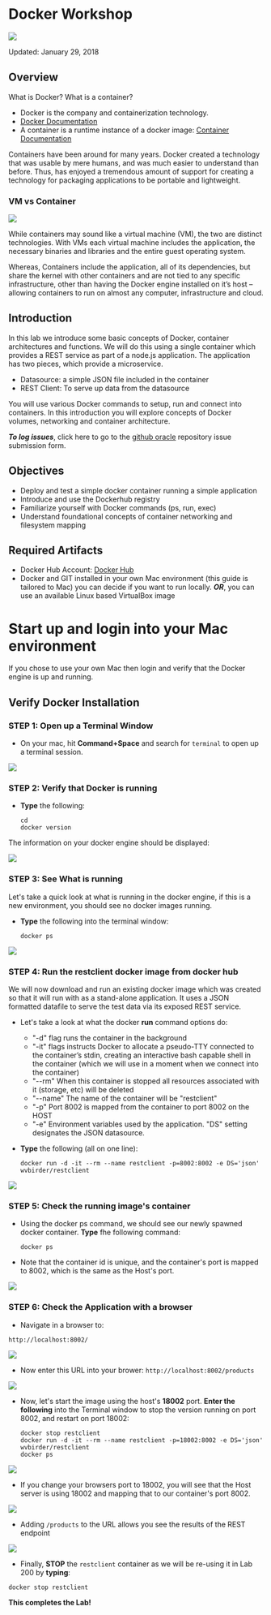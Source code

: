 
# Docker Workshop

![](images/100Mac/Title100.png) 

Updated: January 29, 2018

## Overview

What is Docker? What is a container?

- Docker is the company and containerization technology.
- [Docker Documentation](https://docs.docker.com)
- A container is a runtime instance of a docker image: [Container Documentation](https://docs.docker.com/glossary/?term=container)

Containers have been around for many years. Docker created a technology that was usable by mere humans, and was much easier to understand than before. Thus, has enjoyed a tremendous amount of support for creating a technology for packaging applications to be portable and lightweight.

### VM vs Container

![](images/100Win/Picture025-1.png)

While containers may sound like a virtual machine (VM), the two are distinct technologies. With VMs each virtual machine includes the application, the necessary binaries and libraries and the entire guest operating system.

Whereas, Containers include the application, all of its dependencies, but share the kernel with other containers and are not tied to any specific infrastructure, other than having the Docker engine installed on it’s host – allowing containers to run on almost any computer, infrastructure and cloud.

## Introduction

In this lab we introduce some basic concepts of Docker, container architectures and functions.  We will do this using a single container which provides a REST service as part of a node.js application.  The application has two pieces, which provide a microservice.

- Datasource: a simple JSON file included in the container
- REST Client: To serve up data from the datasource

You will use various Docker commands to setup, run and connect into containers. In this introduction you will explore concepts of Docker volumes, networking and container architecture.

***To log issues***, click here to go to the [github oracle](https://github.com/oracle/learning-library/issues/new) repository issue submission form.

## Objectives

- Deploy and test a simple docker container running a simple application
- Introduce and use the Dockerhub registry
- Familiarize yourself with Docker commands (ps, run, exec)
- Understand foundational concepts of container networking and filesystem mapping

## Required Artifacts

- Docker Hub Account: [Docker Hub](https://hub.docker.com/)
- Docker and GIT installed in your own Mac environment (this guide is tailored to Mac) you can decide if you want to run locally. ***OR***, you can use an available Linux based VirtualBox image

# Start up and login into your Mac environment

If you chose to use your own Mac then login and verify that the Docker engine is up and running.

## Verify Docker Installation

### **STEP 1**: Open up a Terminal Window

- On your mac, hit **Command+Space** and search for `terminal` to open up a terminal session.

![](images/200Mac/Picture200-1.png)

### **STEP 2**: Verify that Docker is running

- **Type** the following:

    ```
    cd
    docker version
    ```

The information on your docker engine should be displayed:

![](images/100Mac/Picture100-2.png)

### **STEP 3**: See What is running

Let's take a quick look at what is running in the docker engine, if this is a new environment, you should see no docker images running.

- **Type** the following into the terminal window:

    ```
    docker ps
    ```

![](images/100Mac/Picture100-3.png)

### **STEP 4**: Run the restclient docker image from docker hub

We will now download and run an existing docker image which was created so that it will run with as a stand-alone application. It uses a JSON formatted datafile to serve the test data via its exposed REST service.

- Let's take a look at what the docker **run** command options do:
    - "-d" flag runs the container in the background
    - "-it" flags instructs Docker to allocate a pseudo-TTY connected to the
    container’s stdin, creating an interactive bash capable shell in the container (which we will use in a moment when we connect into the container)
    - "--rm" When this container is stopped all resources associated with it (storage, etc) will be deleted
    - "--name" The name of the container will be "restclient"
    - "-p" Port 8002 is mapped from the container to port 8002 on the HOST
    - "-e" Environment variables used by the application. "DS" setting designates the JSON datasource.

- **Type** the following (all on one line):

    ```
    docker run -d -it --rm --name restclient -p=8002:8002 -e DS='json' wvbirder/restclient
    ```

![](images/100Mac/Picture100-4.png)

### **STEP 5**: Check the running image's container

- Using the docker ps command, we should see our newly spawned docker container. **Type** fhe following command:

    ```
    docker ps
    ```

- Note that the container id is unique, and the container's port is mapped to 8002, which is the same as the Host's port.

![](images/100Mac/Picture100-5.png)

### **STEP 6**: Check the Application with a browser

- Navigate in a browser to:
```
http://localhost:8002/
```

![](images/100Mac/Picture100-6.png)

- Now enter this URL into your brower: `http://localhost:8002/products`

![](images/100Mac/Picture100-7.png)

- Now, let's start the image using the host's **18002** port. **Enter the following** into the Terminal window to stop the version running on port 8002, and restart on port 18002:

    ```
    docker stop restclient
    docker run -d -it --rm --name restclient -p=18002:8002 -e DS='json' wvbirder/restclient
    docker ps
    ```

![](images/100Mac/Picture100-10.png)

- If you change your browsers port to 18002, you will see that the Host server is using 18002 and mapping that to our container's port 8002.

![](images/100Mac/Picture100-8.png)

- Adding `/products` to the URL allows you see the results of the REST endpoint

![](images/100Mac/Picture100-9.png)

- Finally, **STOP** the `restclient` container as we will be re-using it in Lab 200 by **typing**:

```
docker stop restclient
```

**This completes the Lab!**

